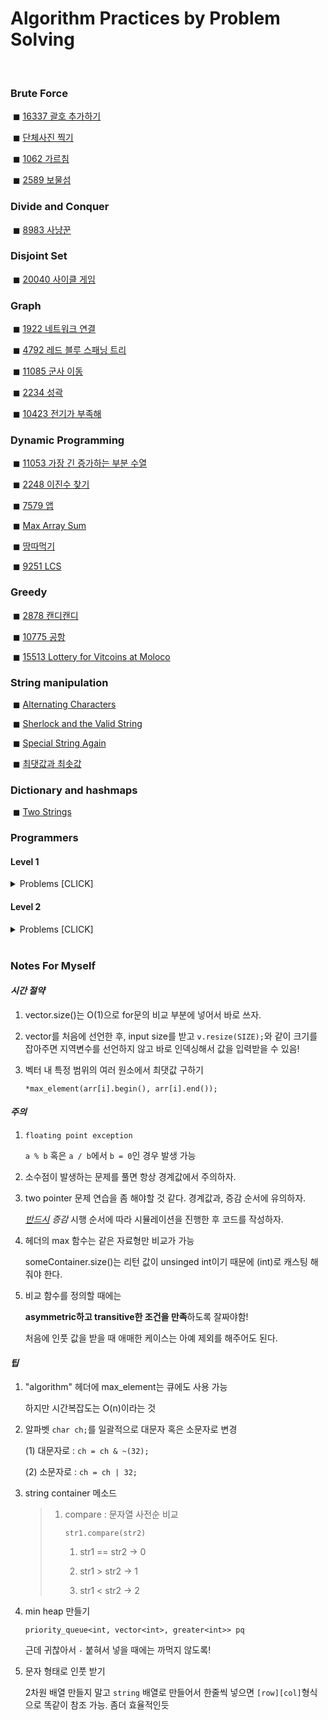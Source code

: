 # Algorithm Practices by Problem Solving

<br>

### Brute Force

​	◼ [16337 괄호 추가하기](https://www.acmicpc.net/problem/16637)

​	◼ [단체사진 찍기](https://programmers.co.kr/learn/courses/30/lessons/1835)

​	◼ [1062 가르침](https://programmers.co.kr/learn/courses/30/lessons/1062)

​	◼ [2589 보물섬](https://programmers.co.kr/learn/courses/30/lessons/2589)

### Divide and Conquer

​	◼ [8983 사냥꾼](https://www.acmicpc.net/problem/8983)

### Disjoint Set

​	◼ [20040 사이클 게임](https://www.acmicpc.net/problem/20040)

### Graph

​	◼ [1922 네트워크 연결](https://www.acmicpc.net/problem/1922)

​	◼ [4792 레드 블루 스패닝 트리](https://www.acmicpc.net/problem/4792)

​	◼ [11085 군사 이동](https://www.acmicpc.net/problem/11085)

​	◼ [2234 성곽](https://www.acmicpc.net/problem/2234)

​	◼ [10423 전기가 부족해](https://www.acmicpc.net/problem/10423)

### Dynamic Programming

​	◼ [11053 가장 긴 증가하는 부분 수열](https://www.acmicpc.net/problem/11053)

​	◼ [2248 이진수 찾기](https://www.acmicpc.net/problem/2248)

​	◼ [7579 앱](https://www.acmicpc.net/problem/7579)

​	◼ [Max Array Sum](https://www.hackerrank.com/challenges/max-array-sum/problem?h_l=interview&playlist_slugs%5B%5D%5B%5D%5B%5D=interview-preparation-kit&playlist_slugs%5B%5D%5B%5D%5B%5D=dynamic-programming&isFullScreen=true)

​	◼ [땅따먹기](https://programmers.co.kr/learn/courses/30/lessons/12913)

​	◼ [9251 LCS](https://www.acmicpc.net/problem/9251)

### Greedy

​	◼ [2878 캔디캔디](https://www.acmicpc.net/problem/2878)

​	◼ [10775 공항](https://www.acmicpc.net/problem/10775)

​	◼ [15513 Lottery for Vitcoins at Moloco](https://www.acmicpc.net/problem/15513)

### String manipulation

​	◼ [Alternating Characters](https://www.hackerrank.com/challenges/alternating-characters/problem?h_l=interview&playlist_slugs%5B%5D%5B%5D=interview-preparation-kit&playlist_slugs%5B%5D%5B%5D=strings)

​	◼ [Sherlock and the Valid String](https://www.hackerrank.com/challenges/sherlock-and-valid-string/problem?h_l=interview&playlist_slugs%5B%5D%5B%5D=interview-preparation-kit&playlist_slugs%5B%5D%5B%5D=strings)

​	◼ [Special String Again](https://www.hackerrank.com/challenges/special-palindrome-again/problem?h_l=interview&playlist_slugs%5B%5D%5B%5D=interview-preparation-kit&playlist_slugs%5B%5D%5B%5D=strings)

​	◼ [최댓값과 최솟값](https://programmers.co.kr/learn/courses/30/lessons/12939)

### Dictionary and hashmaps

​	◼ [Two Strings](https://www.hackerrank.com/challenges/two-strings/problem?h_l=interview&playlist_slugs%5B%5D%5B%5D%5B%5D=interview-preparation-kit&playlist_slugs%5B%5D%5B%5D%5B%5D=dictionaries-hashmaps&isFullScreen=true)

### Programmers

#### Level 1

<details><summary>Problems [CLICK]</summary>



​	◼ [크레인 인형뽑기 게임](https://programmers.co.kr/learn/courses/30/lessons/64061)

​	◼ [두 개 뽑아서 더하기](https://programmers.co.kr/learn/courses/30/lessons/68644)

​	◼ [완주하지 못한 선수](https://programmers.co.kr/learn/courses/30/lessons/42576)

​	◼ [체육복](https://programmers.co.kr/learn/courses/30/lessons/42862)

​	◼ [모의고사](https://programmers.co.kr/learn/courses/30/lessons/42840)

​	◼ [K번째 수](https://programmers.co.kr/learn/courses/30/lessons/42748)

​	◼ [2016년](https://programmers.co.kr/learn/courses/30/lessons/12901)

​	◼ [3진법 뒤집기](https://programmers.co.kr/learn/courses/30/lessons/68935)

​	◼ [가운데 글자 가져오기](https://programmers.co.kr/learn/courses/30/lessons/12903)

​	◼ [같은 숫자는 싫어](https://programmers.co.kr/learn/courses/30/lessons/12906)

​	◼ [나누어 떨어지는 숫자 배열](https://programmers.co.kr/learn/courses/30/lessons/12910)

​	◼ [두 정수 사이의 합](https://programmers.co.kr/learn/courses/30/lessons/12912)

​	◼ [문자열 내 p와 y의 개수](https://programmers.co.kr/learn/courses/30/lessons/12916)

​	◼ [문자열 내 마음대로 정렬하기](https://programmers.co.kr/learn/courses/30/lessons/12915)

​	◼ [문자열 내림차순으로 배치하기](https://programmers.co.kr/learn/courses/30/lessons/12917)

​	◼ [문자열 다루기 기본](https://programmers.co.kr/learn/courses/30/lessons/12918)

​	◼ [서울에서 김서방 찾기](https://programmers.co.kr/learn/courses/30/lessons/12919)

​	◼ [소수 찾기](https://programmers.co.kr/learn/courses/30/lessons/12921)

​	◼ [수박수박수박수박수박수?](https://programmers.co.kr/learn/courses/30/lessons/12922)

​	◼ [문자열을 정수로 바꾸기](https://programmers.co.kr/learn/courses/30/lessons/12925)

​	◼ [내적](https://programmers.co.kr/learn/courses/30/lessons/70128)

​	◼ [시저 암호](https://programmers.co.kr/learn/courses/30/lessons/12926)

​	◼ [약수의 합](https://programmers.co.kr/learn/courses/30/lessons/12928)

​	◼ [이상한 문자 만들기](https://programmers.co.kr/learn/courses/30/lessons/12930)

​	◼ [자릿수 더하기](https://programmers.co.kr/learn/courses/30/lessons/12931)

​	◼ [자연수 뒤집어 배열로 만들기](https://programmers.co.kr/learn/courses/30/lessons/12932)

​	◼ [정수 내림차순으로 배치하기](https://programmers.co.kr/learn/courses/30/lessons/12933)

​	◼ [정수 제곱근 판별](https://programmers.co.kr/learn/courses/30/lessons/12934)

​	◼ [제일 작은 수 제거하기](https://programmers.co.kr/learn/courses/30/lessons/12935)

​	◼ [짝수와 홀수](https://programmers.co.kr/learn/courses/30/lessons/12937)

​	◼ [키패드 누르기](https://programmers.co.kr/learn/courses/30/lessons/67256)

​	◼ [최대공약수와 최소공배수](https://programmers.co.kr/learn/courses/30/lessons/12940)

​	◼ [콜라츠 추측](https://programmers.co.kr/learn/courses/30/lessons/12943)

​	◼ [평균 구하기](https://programmers.co.kr/learn/courses/30/lessons/12944)

​	◼ [하샤드 수](https://programmers.co.kr/learn/courses/30/lessons/12947)

​	◼ [핸드폰 번호 가리기](https://programmers.co.kr/learn/courses/30/lessons/12948)

​	◼ [행렬의 덧셈](https://programmers.co.kr/learn/courses/30/lessons/12950)

​	◼ [x만큼 간격이 있는 n개의 숫자](https://programmers.co.kr/learn/courses/30/lessons/12954)

​	◼ [직사각형 별찍기](https://programmers.co.kr/learn/courses/30/lessons/12969)

​	◼ [예산](https://programmers.co.kr/learn/courses/30/lessons/12982)

​	◼ [비밀지도](https://programmers.co.kr/learn/courses/30/lessons/17681)

​	◼ [다트 게임](https://programmers.co.kr/learn/courses/30/lessons/17682)

​	◼ []

</details>

#### Level 2

<details><summary>Problems [CLICK] </summary>


​	◼ [프린터](https://programmers.co.kr/learn/courses/30/lessons/42587)

​	◼ [124 나라의 숫자](https://programmers.co.kr/learn/courses/30/lessons/12899)

​	◼ [스킬 트리](https://programmers.co.kr/learn/courses/30/lessons/49993)

​	◼ [멀쩡한 사각형](https://programmers.co.kr/learn/courses/30/lessons/62048)

​	◼ [다리를 지나는 트럭](https://programmers.co.kr/learn/courses/30/lessons/42583)

​	◼ [기능개발](https://programmers.co.kr/learn/courses/30/lessons/42586)

​	◼ [주식가격](https://programmers.co.kr/learn/courses/30/lessons/42584)

​	◼ [삼각 달팽이](https://programmers.co.kr/learn/courses/30/lessons/68645)

​	◼ [카카오프렌즈 컬러링북](https://programmers.co.kr/learn/courses/30/lessons/1829)

​	◼ [소수 찾기](https://programmers.co.kr/learn/courses/30/lessons/42839)

​	◼ [가장 큰 수](https://programmers.co.kr/learn/courses/30/lessons/42746)

​	◼ [더 맵게](https://programmers.co.kr/learn/courses/30/lessons/42626)

​	◼ [조이스틱](https://programmers.co.kr/learn/courses/30/lessons/42860)

​	◼ [H-index](https://programmers.co.kr/learn/courses/30/lessons/42747)

​	◼ [전화번호 목록](https://programmers.co.kr/learn/courses/30/lessons/42577)

​	◼ []

</details>

<br>

### Notes For Myself

#### *시간 절약*

1. vector.size()는 O(1)으로 for문의 비교 부분에 넣어서 바로 쓰자.

2. vector를 처음에 선언한 후, input size를 받고 `v.resize(SIZE);`와 같이 크기를 잡아주면 지역변수를 선언하지 않고 바로 인덱싱해서 값을 입력받을 수 있음!

3. 벡터 내 특정 범위의 여러 원소에서 최댓값 구하기

   ```
   *max_element(arr[i].begin(), arr[i].end());
   ```

   

#### *주의*

1. `floating point exception`

   `a % b` 혹은 `a / b`에서 `b = 0`인 경우 발생 가능

2. 소수점이 발생하는 문제를 풀면 항상 경계값에서 주의하자.

3. two pointer 문제 연습을 좀 해야할 것 같다. 경계값과, 증감 순서에 유의하자.

   *<u>반드시</u> 증감* 시행 순서에 따라 시뮬레이션을 진행한 후 코드를 작성하자.

4. <algorithm> 헤더의 max 함수는 같은 자료형만 비교가 가능

   someContainer.size()는 리턴 값이 unsinged int이기 때문에 (int)로 캐스팅 해줘야 한다.

5. 비교 함수를 정의할 때에는

   **asymmetric하고 transitive한 조건을 만족**하도록 잘짜야함!

   처음에 인풋 값을 받을 때 애매한 케이스는 아예 제외를 해주어도 된다.

#### *팁* 

1. "algorithm" 헤더에 max_element는 큐에도 사용 가능

   하지만 시간복잡도는 O(n)이라는 것

2. 알파벳 `char ch;`를 일괄적으로 대문자 혹은 소문자로 변경

   (1) 대문자로 : `ch = ch & ~(32);` 

   (2) 소문자로 : `ch = ch | 32;`

3. string container 메소드

   > 1. compare : 문자열 사전순 비교
   >
   >    `str1.compare(str2)`
   >
   >    1) str1 == str2 → 0
   >
   >    2) str1 > str2  →  1
   >
   >    3) str1 < str2  →  2

4. min heap 만들기

   `priority_queue<int, vector<int>, greater<int>> pq`

   근데 귀찮아서 `-` 붙혀서 넣을 때에는 까먹지 않도록!
   
5. 문자 형태로 인풋 받기

   2차원 배열 만들지 말고 `string` 배열로 만들어서 한줄씩 넣으면 `[row][col]`형식으로 똑같이 참조 가능. 좀더 효율적인듯